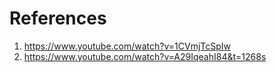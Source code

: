 # References 
1. https://www.youtube.com/watch?v=1CVmjTcSpIw
2. https://www.youtube.com/watch?v=A29IqeahI84&t=1268s